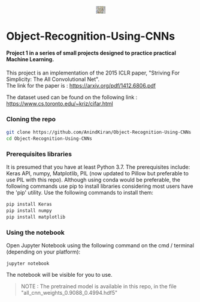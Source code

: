 <div align="center">
<img src = "https://github.com/AnindKiran/Object-Recognition-Using-CNNs/blob/master/cifar-10.png" width = "5%" height = "5%">
</div>

# Object-Recognition-Using-CNNs

#### Project 1 in a series of small projects designed to practice practical Machine Learning. 

This project is an implementation of the 2015 ICLR paper, "Striving For Simplicity: The All Convolutional Net". <br>
The link for the paper is : https://arxiv.org/pdf/1412.6806.pdf <br/>

The dataset used can be found on the following link : <a> https://www.cs.toronto.edu/~kriz/cifar.html </a> 

### Cloning the repo
```sh
git clone https://github.com/AnindKiran/Object-Recognition-Using-CNNs
cd Object-Recognition-Using-CNNs
```

### Prerequisites libraries

It is presumed that you have at least Python 3.7. 
The prerequisites include: Keras API, numpy, Matplotlib, PIL (now updated to Pillow but preferable to use PIL with this repo). Although using conda would be preferable, the following commands use pip to install libraries considering most users have the 'pip' utility. Use the following commands to install them: 
```sh
pip install Keras
pip install numpy
pip install matplotlib
```

### Using the notebook
Open Jupyter Notebook using the following command on the cmd / terminal (depending on your platform): 
```
jupyter notebook
```

The notebook will be visible for you to use. 

> NOTE : The pretrained model is available in this repo, in the file "all_cnn_weights_0.9088_0.4994.hdf5"
